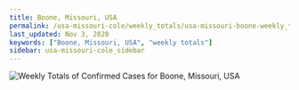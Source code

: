 ```yaml
---
title: Boone, Missouri, USA
permalink: /usa-missouri-cole/weekly_totals/usa-missouri-boone-weekly_totals.html
last_updated: Nov 3, 2020
keywords: ["Boone, Missouri, USA", "weekly totals"]
sidebar: usa-missouri-cole_sidebar
---
```


![Weekly Totals of Confirmed Cases for Boone, Missouri, USA](/covid_tracker/images/graphs/usa-missouri-boone-weekly_totals_graph.png)
